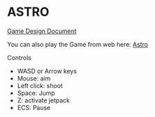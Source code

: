 # ASTRO

[Game Design Document](https://docs.google.com/document/d/1i_XhVgR4Vu_zUWtRE9sG5umHPWZK4GGFUdESB_jJJQk/edit?usp=sharing)

You can also play the Game from web here: [Astro](https://bjornthor21.github.io/ASTRO/)


Controls

* WASD or Arrow keys
* Mouse: aim
* Left click: shoot
* Space: Jump
* Z: activate jetpack
* ECS: Pause

